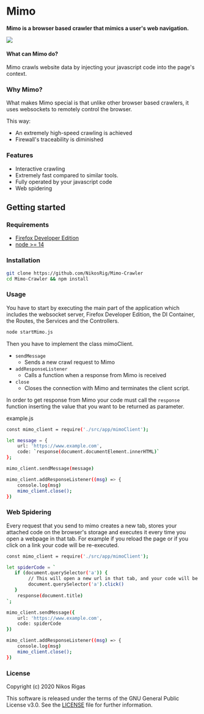 # Mimo
**Mimo is a browser based crawler that mimics a user's web navigation.**

![](https://media.giphy.com/media/aewqyinCkKN1UXSZ9f/giphy.gif)


#### What can Mimo do?
Mimo crawls website data by injecting your javascript code into the page's context.


### Why Mimo?
What makes Mimo special is that unlike other browser based crawlers,
it uses websockets to remotely control the browser. 

This way: 
* An extremely high-speed crawling is achieved
* Firewall's traceability is diminished

### Features
* Interactive crawling
* Extremely fast compared to similar tools. 
* Fully operated by your javascript code
* Web spidering
 

## Getting started

### Requirements
* [Firefox Developer Edition](https://www.mozilla.org/en-US/firefox/developer/)
* [node >= 14](https://nodejs.org/en/download/)

### Installation

```bash
git clone https://github.com/NikosRig/Mimo-Crawler
cd Mimo-Crawler && npm install
```

### Usage

You have to start by executing the main part of the application
which includes the websocket server, Firefox Developer Edition,
the DI Container, the Routes, the Services and the Controllers.

```bash
node startMimo.js
```

Then you have to implement the class mimoClient.

* `sendMessage`
  * Sends a new crawl request to Mimo
* `addResponseListener`
  * Calls a function when a response from Mimo is received
* `close`
  * Closes the connection with Mimo and terminates the client script.

In order to get response from Mimo your code must call the `response` function
inserting the value that you want to be returned as parameter.

example.js
```bash
const mimo_client = require('./src/app/mimoClient');

let message = {
    url: 'https://www.example.com',
    code: `response(document.documentElement.innerHTML)`
};

mimo_client.sendMessage(message)

mimo_client.addResponseListener((msg) => {
    console.log(msg)
    mimo_client.close();
})
```

### Web Spidering
Every request that you send to mimo creates a new tab, 
stores your attached code on the browser's storage and executes it every time you open a webpage in that tab.
For example if you reload the page or if you click on a link your code will be re-executed. 

```bash
const mimo_client = require('./src/app/mimoClient');

let spiderCode = `
   if (document.querySelector('a')) {
        // This will open a new url in that tab, and your code will be re-executed
        document.querySelector('a').click()
   }
    response(document.title)
`;

mimo_client.sendMessage({
    url: 'https://www.example.com',
    code: spiderCode
})

mimo_client.addResponseListener((msg) => {
    console.log(msg)
    mimo_client.close();
})
```

### License

Copyright (c) 2020 Nikos Rigas

This software is released under the terms of the GNU General Public License v3.0.
See the [LICENSE](LICENSE) file for further information.










